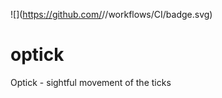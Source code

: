 ![](https://github.com/<Github ThanakornJP>/<repo name>/workflows/CI/badge.svg)

# optick
Optick - sightful movement of the ticks 
